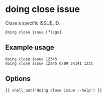 # doing close issue

Close a specific ISSUE_ID.

```shell
doing close issue [flags]
```

## Example usage

```shell
doing close issue 12345
doing close issue 12345 6789 34141 1231
```

## Options

```nohighlight
{{ shell_out('doing close issue --help') }}
```

